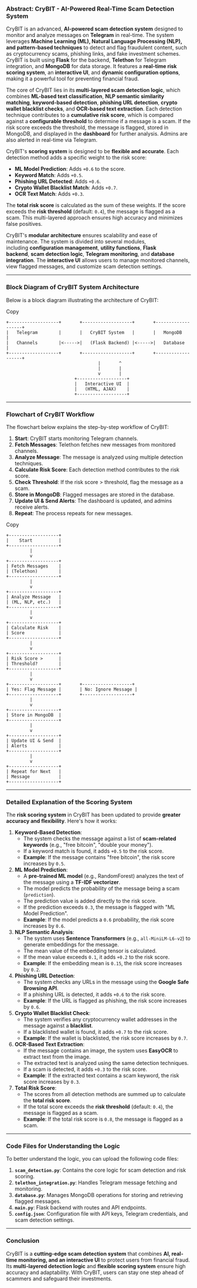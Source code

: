 ### **Abstract: CryBIT - AI-Powered Real-Time Scam Detection System**

CryBIT is an advanced, **AI-powered scam detection system** designed to monitor and analyze messages on **Telegram** in real-time. The system leverages **Machine Learning (ML), Natural Language Processing (NLP), and pattern-based techniques** to detect and flag fraudulent content, such as cryptocurrency scams, phishing links, and fake investment schemes. CryBIT is built using **Flask** for the backend, **Telethon** for Telegram integration, and **MongoDB** for data storage. It features a **real-time risk scoring system**, an **interactive UI**, and **dynamic configuration options**, making it a powerful tool for preventing financial fraud.

The core of CryBIT lies in its **multi-layered scam detection logic**, which combines **ML-based text classification**, **NLP semantic similarity matching**, **keyword-based detection**, **phishing URL detection**, **crypto wallet blacklist checks**, and **OCR-based text extraction**. Each detection technique contributes to a **cumulative risk score**, which is compared against a **configurable threshold** to determine if a message is a scam. If the risk score exceeds the threshold, the message is flagged, stored in MongoDB, and displayed in the **dashboard** for further analysis. Admins are also alerted in real-time via Telegram.

CryBIT's **scoring system** is designed to be **flexible and accurate**. Each detection method adds a specific weight to the risk score:

- **ML Model Prediction**: Adds `+0.6` to the score.
- **Keyword Match**: Adds `+0.5`.
- **Phishing URL Detected**: Adds `+0.6`.
- **Crypto Wallet Blacklist Match**: Adds `+0.7`.
- **OCR Text Match**: Adds `+0.3`.

The **total risk score** is calculated as the sum of these weights. If the score exceeds the **risk threshold** (default: `0.4`), the message is flagged as a scam. This multi-layered approach ensures high accuracy and minimizes false positives.

CryBIT's **modular architecture** ensures scalability and ease of maintenance. The system is divided into several modules, including **configuration management**, **utility functions**, **Flask backend**, **scam detection logic**, **Telegram monitoring**, and **database integration**. The **interactive UI** allows users to manage monitored channels, view flagged messages, and customize scam detection settings.

---

### **Block Diagram of CryBIT System Architecture**

Below is a block diagram illustrating the architecture of CryBIT:

Copy

```
+-------------------+       +-------------------+       +-------------------+
|   Telegram        |       |   CryBIT System   |       |   MongoDB         |
|   Channels        |<----->|   (Flask Backend) |<----->|   Database        |
+-------------------+       +-------------------+       +-------------------+
                                   |       ^
                                   |       |
                                   v       |
                          +-------------------+
                          |   Interactive UI  |
                          |   (HTML, AJAX)    |
                          +-------------------+
```

---

### **Flowchart of CryBIT Workflow**

The flowchart below explains the step-by-step workflow of CryBIT:

1. **Start**: CryBIT starts monitoring Telegram channels.
2. **Fetch Messages**: Telethon fetches new messages from monitored channels.
3. **Analyze Message**: The message is analyzed using multiple detection techniques.
4. **Calculate Risk Score**: Each detection method contributes to the risk score.
5. **Check Threshold**: If the risk score > threshold, flag the message as a scam.
6. **Store in MongoDB**: Flagged messages are stored in the database.
7. **Update UI & Send Alerts**: The dashboard is updated, and admins receive alerts.
8. **Repeat**: The process repeats for new messages.

Copy

```
+-------------------+
|    Start          |
+-------------------+
         |
         v
+-------------------+
| Fetch Messages    |
| (Telethon)        |
+-------------------+
         |
         v
+-------------------+
| Analyze Message   |
| (ML, NLP, etc.)   |
+-------------------+
         |
         v
+-------------------+
| Calculate Risk    |
| Score             |
+-------------------+
         |
         v
+-------------------+
| Risk Score >      |
| Threshold?        |
+-------------------+
         |
         v
+-------------------+       +-------------------+
| Yes: Flag Message |       | No: Ignore Message |
+-------------------+       +-------------------+
         |
         v
+-------------------+
| Store in MongoDB  |
+-------------------+
         |
         v
+-------------------+
| Update UI & Send  |
| Alerts            |
+-------------------+
         |
         v
+-------------------+
| Repeat for Next   |
| Message           |
+-------------------+
```

---

### **Detailed Explanation of the Scoring System**

The **risk scoring system** in CryBIT has been updated to provide **greater accuracy and flexibility**. Here's how it works:

1. **Keyword-Based Detection**:
    - The system checks the message against a list of **scam-related keywords** (e.g., "free bitcoin", "double your money").
    - If a keyword match is found, it adds `+0.5` to the risk score.
    - **Example**: If the message contains "free bitcoin", the risk score increases by `0.5`.
2. **ML Model Prediction**:
    - A **pre-trained ML model** (e.g., RandomForest) analyzes the text of the message using a **TF-IDF vectorizer**.
    - The model predicts the probability of the message being a scam (`prediction`).
    - The prediction value is added directly to the risk score.
    - If the prediction exceeds `0.3`, the message is flagged with "ML Model Prediction".
    - **Example**: If the model predicts a `0.6` probability, the risk score increases by `0.6`.
3. **NLP Semantic Analysis**:
    - The system uses **Sentence Transformers** (e.g., `all-MiniLM-L6-v2`) to generate embeddings for the message.
    - The mean value of the embedding tensor is calculated.
    - If the mean value exceeds `0.1`, it adds `+0.2` to the risk score.
    - **Example**: If the embedding mean is `0.15`, the risk score increases by `0.2`.
4. **Phishing URL Detection**:
    - The system checks any URLs in the message using the **Google Safe Browsing API**.
    - If a phishing URL is detected, it adds `+0.6` to the risk score.
    - **Example**: If the URL is flagged as phishing, the risk score increases by `0.6`.
5. **Crypto Wallet Blacklist Check**:
    - The system verifies any cryptocurrency wallet addresses in the message against a **blacklist**.
    - If a blacklisted wallet is found, it adds `+0.7` to the risk score.
    - **Example**: If the wallet is blacklisted, the risk score increases by `0.7`.
6. **OCR-Based Text Extraction**:
    - If the message contains an image, the system uses **EasyOCR** to extract text from the image.
    - The extracted text is analyzed using the same detection techniques.
    - If a scam is detected, it adds `+0.3` to the risk score.
    - **Example**: If the extracted text contains a scam keyword, the risk score increases by `0.3`.
7. **Total Risk Score**:
    - The scores from all detection methods are summed up to calculate the **total risk score**.
    - If the total score exceeds the **risk threshold** (default: `0.4`), the message is flagged as a scam.
    - **Example**: If the total risk score is `0.8`, the message is flagged as a scam.

---

### **Code Files for Understanding the Logic**

To better understand the logic, you can upload the following code files:

1. **`scam_detection.py`**: Contains the core logic for scam detection and risk scoring.
2. **`telethon_integration.py`**: Handles Telegram message fetching and monitoring.
3. **`database.py`**: Manages MongoDB operations for storing and retrieving flagged messages.
4. **`main.py`**: Flask backend with routes and API endpoints.
5. **`config.json`**: Configuration file with API keys, Telegram credentials, and scam detection settings.

---

### **Conclusion**

CryBIT is a **cutting-edge scam detection system** that combines **AI, real-time monitoring, and an interactive UI** to protect users from financial fraud. Its **multi-layered detection logic** and **flexible scoring system** ensure high accuracy and adaptability. With CryBIT, users can stay one step ahead of scammers and safeguard their investments.
